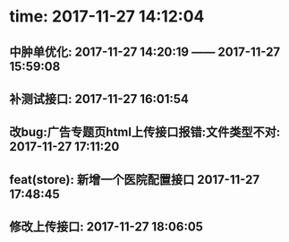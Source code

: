 # time: 2017-11-27 14:12:04
## 中肿单优化: 2017-11-27 14:20:19 —— 2017-11-27 15:59:08
## 补测试接口: 2017-11-27 16:01:54
## 改bug:广告专题页html上传接口报错:文件类型不对: 2017-11-27 17:11:20
## feat(store): 新增一个医院配置接口 2017-11-27 17:48:45
## 修改上传接口: 2017-11-27 18:06:05


